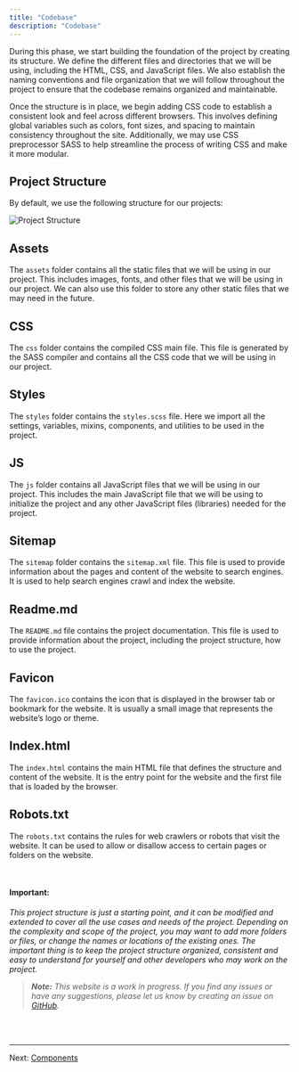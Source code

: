 ```yaml
---
title: "Codebase"
description: "Codebase"
---
```


During this phase, we start building the foundation of the project by creating its structure. We define the different files and directories that we will be using, including the HTML, CSS, and JavaScript files. We also establish the naming conventions and file organization that we will follow throughout the project to ensure that the codebase remains organized and maintainable.

Once the structure is in place, we begin adding CSS code to establish a consistent look and feel across different browsers. This involves defining global variables such as colors, font sizes, and spacing to maintain consistency throughout the site. Additionally, we may use CSS preprocessor SASS to help streamline the process of writing CSS and make it more modular.

## Project Structure
By default, we use the following structure for our projects:

![Project Structure](/project-structure.png)

## Assets
The `assets` folder contains all the static files that we will be using in our project. This includes images, fonts, and other files that we will be using in our project. We can also use this folder to store any other static files that we may need in the future.

## CSS
The `css` folder contains the compiled CSS main file. This file is generated by the SASS compiler and contains all the CSS code that we will be using in our project. 

## Styles
The `styles` folder contains the `styles.scss` file. Here we import all the settings, variables, mixins, components, and utilities to be used in the project.

## JS
The `js` folder contains all JavaScript files that we will be using in our project. This includes the main JavaScript file that we will be using to initialize the project and any other JavaScript files (libraries) needed for the project.

## Sitemap
The `sitemap` folder contains the `sitemap.xml` file. This file is used to provide information about the pages and content of the website to search engines. It is used to help search engines crawl and index the website.

## Readme.md
The `README.md` file contains the project documentation. This file is used to provide information about the project, including the project structure, how to use the project.

## Favicon
The `favicon.ico` contains the icon that is displayed in the browser tab or bookmark for the website. It is usually a small image that represents the website’s logo or theme.

## Index.html
The `index.html` contains the main HTML file that defines the structure and content of the website. It is the entry point for the website and the first file that is loaded by the browser.


## Robots.txt
The `robots.txt` contains the rules for web crawlers or robots that visit the website. It can be used to allow or disallow access to certain pages or folders on the website.

<br />

#### Important:

*This project structure is just a starting point, and it can be modified and extended to cover all the use cases and needs of the project.
Depending on the complexity and scope of the project, you may want to add more folders or files, or change the names or locations of the existing ones.
The important thing is to keep the project structure organized, consistent and easy to understand for yourself and other developers who may work on the project.*

>***Note:*** _This website is a work in progress. If you find any issues or have any suggestions, please let us know by creating an issue on <a href="https://github.com/HackMort/jdk-workflow/issues" target="_blank">GitHub</a>._

<br /><br />
***
Next: [Components](/en/components)